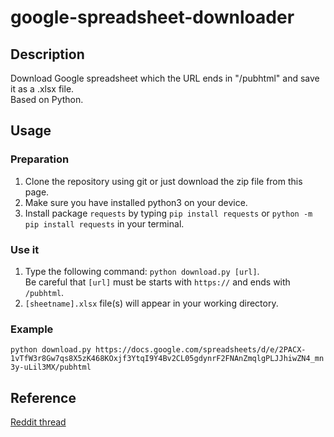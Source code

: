 # google-spreadsheet-downloader

## Description
Download Google spreadsheet which the URL ends in "/pubhtml" and save it as a .xlsx file.  
Based on Python.

## Usage
### Preparation 
1. Clone the repository using git or just download the zip file from this page.
2. Make sure you have installed python3 on your device.  
3. Install package `requests` by typing `pip install requests` or `python -m pip install requests` in your terminal.
### Use it
1. Type the following command: `python download.py [url]`.  
Be careful that `[url]` must be starts with `https://` and ends with `/pubhtml`.
2. `[sheetname].xlsx` file(s) will appear in your working directory.
### Example 
`python download.py https://docs.google.com/spreadsheets/d/e/2PACX-1vTfW3r8Gw7qs8X5zK468KOxjf3YtqI9Y4Bv2CL05gdynrF2FNAnZmqlgPLJJhiwZN4_mn3y-uLil3MX/pubhtml`

## Reference
[Reddit thread](https://www.reddit.com/r/googlesheets/comments/aymwjd/how_do_you_select_csv_output_for_individual/)
